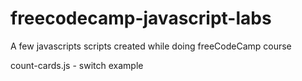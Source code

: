 # freecodecamp-javascript-labs

A few javascripts scripts created while doing freeCodeCamp course

count-cards.js - switch example
